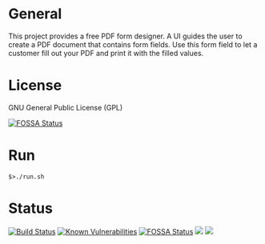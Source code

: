 # General

This project provides a free PDF form designer. A UI guides the user to create a PDF document that contains form fields.
Use this form field to let a customer fill out your PDF and print it with the filled values.

# License

GNU General Public License (GPL)


[![FOSSA Status](https://app.fossa.com/api/projects/git%2Bgithub.com%2Fr4fterman%2Fedi20.svg?type=large)](https://app.fossa.com/projects/git%2Bgithub.com%2Fr4fterman%2Fedi20?ref=badge_large)

# Run

    $>./run.sh
    
# Status

[![Build Status](https://travis-ci.org/r4fterman/edi20.svg?branch=master)](https://travis-ci.org/r4fterman/edi20)
[![Known Vulnerabilities](https://snyk.io/test/github/r4fterman/edi20/badge.svg?targetFile=edi-edifact%2Fpom.xml)](https://snyk.io/test/github/r4fterman/edi20?targetFile=edi-edifact%2Fpom.xml)
[![FOSSA Status](https://app.fossa.com/api/projects/git%2Bgithub.com%2Fr4fterman%2Fedi20.svg?type=shield)](https://app.fossa.com/projects/git%2Bgithub.com%2Fr4fterman%2Fedi20?ref=badge_shield)
<a href="https://codeclimate.com/github/r4fterman/edi20/maintainability"><img src="https://api.codeclimate.com/v1/badges/a211643fcb6e2e306aed/maintainability" /></a>
<a href="https://codeclimate.com/github/r4fterman/edi20/test_coverage"><img src="https://api.codeclimate.com/v1/badges/a211643fcb6e2e306aed/test_coverage" /></a>